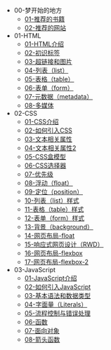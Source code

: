 <!-- docs/_sidebar.md -->
<!-- 侧边栏目录 -->

* 00-梦开始的地方
  * [01-推荐的书籍](00-梦开始的地方/01-推荐的书籍)
  * [02-推荐的网站](00-梦开始的地方/02-推荐的网站)
* 01-HTML
  * [01-HTML介绍](01-HTML/01-HTML介绍.md)
  * [02-初识标签](01-HTML/02-初识标签.md)
  * [03-超链接和图片](01-HTML/03-超链接和图片.md)
  * [04-列表（list）](01-HTML/04-列表（list）.md)
  * [05-表格（table）](01-HTML/05-表格（table）.md)
  * [06-表单（form）](01-HTML/06-表单（form）.md)
  * [07-元数据（metadata）](01-HTML/07-元数据（metadata）.md)
  * [08-多媒体](01-HTML/08-多媒体.md)
* 02-CSS
  * [01-CSS介绍](02-CSS/01-CSS介绍.md)
  * [02-如何引入CSS](02-CSS/02-如何引入CSS.md)
  * [03-文本相关属性](02-CSS/03-文本相关属性.md)
  * [04-文本相关属性2](02-CSS/04-文本相关属性2.md)
  * [05-CSS盒模型](02-CSS/05-CSS盒模型.md)
  * [06-CSS选择器](02-CSS/06-CSS选择器.md)
  * [07-优先级](02-CSS/07-优先级.md)
  * [08-浮动（float）](02-CSS/08-浮动（float）.md)
  * [09-定位（position）](02-CSS/09-定位（position）.md)
  * [10-列表（list）样式](02-CSS/10-列表（list）样式.md)
  * [11-表格（table）样式](02-CSS/11-表格（table）样式.md)
  * [12-表单（form）样式](02-CSS/12-表单（form）样式.md)
  * [13-背景（background）](02-CSS/13-背景（background）.md)
  * [14-网页布局-float](02-CSS/14-网页布局-float.md)
  * [15-响应式网页设计（RWD）](02-CSS/15-响应式网页设计（RWD）.md)
  * [16-网页布局-flexbox](02-CSS/16-网页布局-flexbox.md)
  * [17-网页布局-flexbox-2](02-CSS/17-网页布局-flexbox-2.md)
* 03-JavaScript
  * [01-JavaScript介绍](03-JavaScript/01-JavaScript介绍.md)
  * [02-如何引入JavaScript](03-JavaScript/02-如何引入JavaScript.md)
  * [03-基本语法和数据类型](03-JavaScript/03-基本语法和数据类型.md)
  * [04-字面量（Literals）](03-JavaScript/04-字面量（Literals）.md)
  * [05-流程控制与错误处理](03-JavaScript/05-流程控制与错误处理.md)
  * [06-函数](03-JavaScript/06-函数.md)
  * [07-面向对象](03-JavaScript/07-面向对象.md)
  * [08-箭头函数](03-JavaScript/08-箭头函数.md)